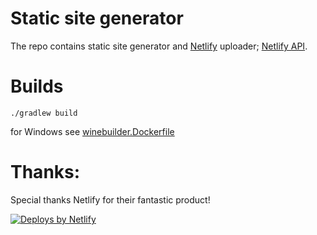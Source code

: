 # Static site generator
The repo contains static site generator and [Netlify](https://www.netlify.com/) uploader; [Netlify API](https://open-api.netlify.com/).

# Builds

```./gradlew build```

for Windows see [winebuilder.Dockerfile](winebuilder.Dockerfile)

# Thanks:
Special thanks Netlify for their fantastic product!

<a href="https://www.netlify.com"> <img src="https://www.netlify.com/v3/img/components/netlify-dark.svg" alt="Deploys by Netlify" /> </a>
